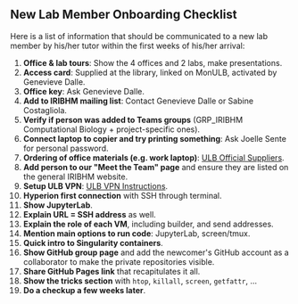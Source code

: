 ## New Lab Member Onboarding Checklist

Here is a list of information that should be communicated to a new lab member by his/her tutor within the first weeks of his/her arrival:

1. **Office & lab tours**: Show the 4 offices and 2 labs, make presentations.
2. **Access card**: Supplied at the library, linked on MonULB, activated by Genevieve Dalle.
3. **Office key**: Ask Genevieve Dalle.
4. **Add to IRIBHM mailing list**: Contact Genevieve Dalle or Sabine Costagliola.
5. **Verify if person was added to Teams groups** (GRP_IRIBHM Computational Biology + project-specific ones).
6. **Connect laptop to copier and try printing something**: Ask Joelle Sente for personal password.
7. **Ordering of office materials (e.g. work laptop)**: [ULB Official Suppliers](https://portail.ulb.be/fr/finances-achats-et-comptabilite/achats-et-magasins-generaux/achats/fournisseurs-officiels-de-l-ulb).
8. **Add person to our "Meet the Team" page** and ensure they are listed on the general IRIBHM website.
9. **Setup ULB VPN**: [ULB VPN Instructions](https://support.ulb.be/fr/web/support/-/comment-utiliser-ulb-vpn-).
10. **Hyperion first connection** with SSH through terminal.
11. **Show JupyterLab**.
12. **Explain URL = SSH address** as well.
13. **Explain the role of each VM**, including builder, and send addresses.
14. **Mention main options to run code**: JupyterLab, screen/tmux.
15. **Quick intro to Singularity containers**.
16. **Show GitHub group page** and add the newcomer's GitHub account as a collaborator to make the private repositories visible.
17. **Share GitHub Pages link** that recapitulates it all.
18. **Show the tricks section** with `htop`, `killall`, `screen`, `getfattr`, …
19. **Do a checkup a few weeks later**.
